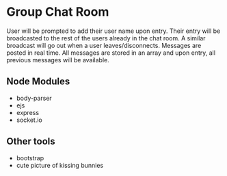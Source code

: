 # Group Chat Room
User will be prompted to add their user name upon entry. Their entry will be broadcasted to the rest of the users already in the chat room. A similar broadcast will go out when a user leaves/disconnects. Messages are posted in real time. All messages are stored in an array and upon entry, all previous messages will be available.

## Node Modules
- body-parser
- ejs
- express
- socket.io

## Other tools
- bootstrap
- cute picture of kissing bunnies
